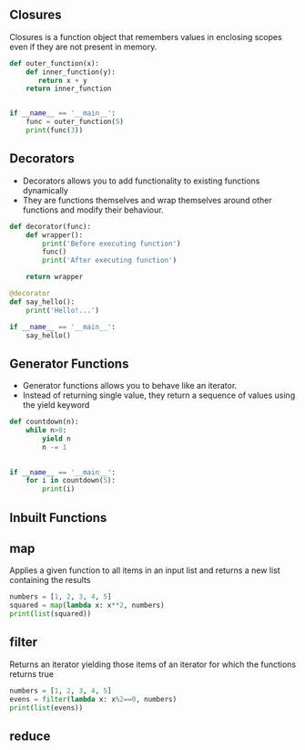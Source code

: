 Closures
--------

Closures is a function object that remembers values in enclosing scopes even if they are not present in memory. 

```python
def outer_function(x):
    def inner_function(y):
       return x + y
    return inner_function


if __name__ == '__main__':
    func = outer_function(5)
    print(func(3))
```

Decorators
-----------

- Decorators allows you to add functionality to existing functions dynamically
- They are functions themselves and wrap themselves around other functions and modify their behaviour.

```python
def decorator(func):
    def wrapper():
        print('Before executing function')
        func()
        print('After executing function')

    return wrapper

@decorator
def say_hello():
    print('Hello!...')

if __name__ == '__main__':
    say_hello()
```

Generator Functions
-------------------
- Generator functions allows you to behave like an iterator.
- Instead of returning single value, they return a sequence of values using the yield keyword

```python
def countdown(n):
    while n>0:
        yield n
        n -= 1

    
if __name__ == '__main__':
    for i in countdown(5):
        print(i)
```

Inbuilt Functions
-----------------

## map

Applies a given function to all items in an input list and returns a new list containing the results

```python
numbers = [1, 2, 3, 4, 5]
squared = map(lambda x: x**2, numbers)
print(list(squared))
```

## filter

Returns an iterator yielding those items of an iterator for which the functions returns true

```python
numbers = [1, 2, 3, 4, 5]
evens = filter(lambda x: x%2==0, numbers)
print(list(evens))
```

## reduce

```python

```